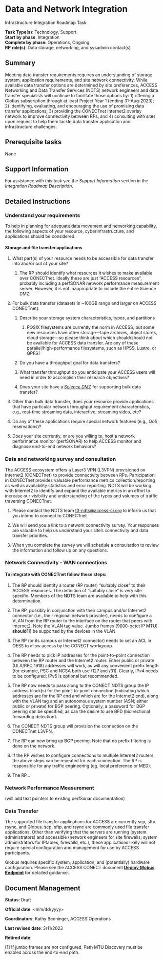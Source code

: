 # Data and Network Integration

Infrastructure Integration Roadmap Task

**Task Type(s)**: Technology, Support  
**Start by phase**: Integration  
**Complete by phase**: Operations, Ongoing  
**RP role(s)**: Data storage, networking, and sysadmin contact(s)

## Summary

Meeting data transfer requirements requires an understanding of storage system, application requirements, and site network connectivity. While available data transfer options are determined by site preferences, ACCESS Networking and Data Transfer Services (NDTS) network engineers and data transfer specialists will continue to facilitate those options by: 1) offering a Globus subscription through at least Project Year 1 (ending 31-Aug-2023); 2) identifying, evaluating, and encouraging the use of promising data transfer applications; 3) providing the CONECTnet Internet2 overlay network to improve connectivity between RPs, and 4) consulting with sites upon request to help them tackle data transfer application and infrastructure challenges.

## Prerequisite tasks

None

## Support Information

For assistance with this task see the *Support Information* section in the *Integration Roadmap Description*.

## Detailed Instructions

### Understand your requirements

To help in planning for adequate data movement and networking capability, the following aspects of your resource, cyberinfrastructure, and applications should be considered.

#### Storage and file transfer applications

1.  What part(s) of your resource needs to be accessible for data transfer into and/or out of your site?

    1.  The RP should identify what resources it wishes to make available over CONECTnet. Ideally these are just “ACCESS resources”, probably including a perfSONAR network performance measurement server. However, it is not inappropriate to include the entire Science DMZ.

2.  For bulk data transfer (datasets in ~100GB range and larger on ACCESS CONECTnet):

    1.  Describe your storage system characteristics, types, and partitions

        1.  POSIX filesystems are currently the norm in ACCESS, but some new resources have other storage—tape archives, object stores, cloud storage—so please think about which should/should not be available for ACCESS data transfer. Are any of these parallel/high-performance filesystems, such as HPSS, Lustre, or GPFS?

    2.  Do you have a throughput goal for data transfers?

    3.  What transfer throughput do you anticipate your ACCESS users will need in order to accomplish their research objectives?

    4.  Does your site have a [*Science DMZ*](https://fasterdata.es.net/science-dmz/) for supporting bulk data transfer?

3.  Other than bulk data transfer, does your resource provide applications that have particular network throughput requirement characteristics, e.g., real-time streaming data, interactive, streaming video, etc?

4.  Do any of these applications require special network features (e.g., QoS, reservations)?

5.  Does your site currently, or are you willing to, host a network performance monitor (perfSONAR) to help ACCESS monitor and diagnose end-to-end network behaviors?

### Data and networking survey and consultation

The ACCESS ecosystem offers a Layer3 VPN (L3VPN) provisioned on Internet2 (CONECTnet) to provide connectivity between RPs. Participation in CONECTnet provides valuable performance metrics collection/reporting as well as availability statistics and error reporting. NDTS will be working with Internet2 to identify and expand the available metrics in an effort to increase our visibility and understanding of the types and volumes of traffic traversing CONECTnet.

1.  Please contact the NDTS team t3-ndts@access-ci.org to inform us that you intend to connect to CONECTnet

2.  We will send you a link to a network connectivity survey. Your responses are valuable to help us understand your site’s connectivity and data transfer priorities.

3.  When you complete the survey we will schedule a consultation to review the information and follow up on any questions.

### Network Connectivity - WAN connections

#### To integrate with CONECTnet follow these steps:

1.  The RP should identify a router (RP router) “suitably close” to their ACCESS resources. The definition of “suitably close” is very site specific. Members of the NDTS team are available to help with this determination.

2.  The RP, possibly in conjunction with their campus and/or Internet2 connector (i.e., their regional network provider), needs to configure a VLAN from the RP router to the interface on the router that peers with Internet2. Note the VLAN tag value. Jumbo frames (9000-octet IP MTU) **should**[1] be supported by the devices in the VLAN.

3.  The RP (or its campus or Internet2 connector) needs to set an ACL in OESS to allow access by the CONECT workgroup.

4.  The RP needs to pick IP addresses for the point-to-point connection between the RP router and the Internet2 router. Either public or private (ULA/RFC 1918) addresses will work, as will any convenient prefix length (for example, PSC and NCSA both use /127 and /31). Clearly, IPv4 needs to be configured; IPv6 is optional but recommended.

5.  The RP now needs to pass along to the CONECT NDTS group the IP address block(s) for the point-to-point connection (indicating which addresses are for the RP end and which are for the Internet2 end), along with the VLAN tag and an autonomous system number (ASN; either public or private) for BGP peering. Optionally, a password for BGP peering can be specified, as can the desire to use BFD (bidirectional forwarding detection).

6.  The CONECT NDTS group will provision the connection on the CONECTnet L3VPN.

7.  The RP can now bring up BGP peering. Note that no prefix filtering is done on the network.

8.  If the RP wishes to configure connections to multiple Internet2 routers, the above steps can be repeated for each connection. The RP is responsible for any traffic engineering (eg, local preference or MED).

9.  The RP…

### Network Performance Measurement

(will add text pointers to existing perfSonar documentation)

### Data Transfer

The supported file transfer applications for ACCESS are currently scp, sftp, rsync, and Globus. scp, sftp, and rsync are commonly used file transfer applications. Other than verifying that the servers are running (system administrators) and accessible (network engineers for site firewalls; system administrators for IPtables, firewalld, etc.), these applications likely will not require special configuration and management for use by ACCESS participants.

Globus requires specific system, application, and (potentially) hardware configuration. Please see the ACCESS CONECT document [**Deploy Globus Endpoint**](https://docs.google.com/document/d/19xv0ahgH8m4pFsu5LabYdOVSaNjmB6Ja1Q7I7cc_dM8/edit?usp=sharing) for detailed guidance.

## Document Management

**Status**: Draft

**Official date**: \<mm/dd/yyyy\>

**Coordinators**: Kathy Benninger, ACCESS Operations

**Last revised date**: 3/11/2023

**Retired date**:

[1] If jumbo frames are not configured, Path MTU Discovery must be enabled across the end-to-end path.

